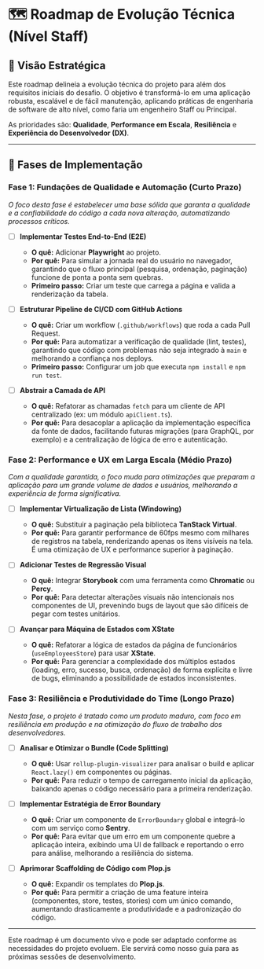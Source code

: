 # 🗺️ Roadmap de Evolução Técnica (Nível Staff)

## 🎯 Visão Estratégica

Este roadmap delineia a evolução técnica do projeto para além dos requisitos iniciais do desafio. O objetivo é transformá-lo em uma aplicação robusta, escalável e de fácil manutenção, aplicando práticas de engenharia de software de alto nível, como faria um engenheiro Staff ou Principal.

As prioridades são: **Qualidade**, **Performance em Escala**, **Resiliência** e **Experiência do Desenvolvedor (DX)**.

---

## 🚀 Fases de Implementação

### Fase 1: Fundações de Qualidade e Automação (Curto Prazo)

*O foco desta fase é estabelecer uma base sólida que garanta a qualidade e a confiabilidade do código a cada nova alteração, automatizando processos críticos.*

-   [ ] **Implementar Testes End-to-End (E2E)**
    -   **O quê:** Adicionar **Playwright** ao projeto.
    -   **Por quê:** Para simular a jornada real do usuário no navegador, garantindo que o fluxo principal (pesquisa, ordenação, paginação) funcione de ponta a ponta sem quebras.
    -   **Primeiro passo:** Criar um teste que carrega a página e valida a renderização da tabela.

-   [ ] **Estruturar Pipeline de CI/CD com GitHub Actions**
    -   **O quê:** Criar um workflow (`.github/workflows`) que roda a cada Pull Request.
    -   **Por quê:** Para automatizar a verificação de qualidade (lint, testes), garantindo que código com problemas não seja integrado à `main` e melhorando a confiança nos deploys.
    -   **Primeiro passo:** Configurar um job que executa `npm install` e `npm run test`.

-   [ ] **Abstrair a Camada de API**
    -   **O quê:** Refatorar as chamadas `fetch` para um cliente de API centralizado (ex: um módulo `apiClient.ts`).
    -   **Por quê:** Para desacoplar a aplicação da implementação específica da fonte de dados, facilitando futuras migrações (para GraphQL, por exemplo) e a centralização de lógica de erro e autenticação.

### Fase 2: Performance e UX em Larga Escala (Médio Prazo)

*Com a qualidade garantida, o foco muda para otimizações que preparam a aplicação para um grande volume de dados e usuários, melhorando a experiência de forma significativa.*

-   [ ] **Implementar Virtualização de Lista (Windowing)**
    -   **O quê:** Substituir a paginação pela biblioteca **TanStack Virtual**.
    -   **Por quê:** Para garantir performance de 60fps mesmo com milhares de registros na tabela, renderizando apenas os itens visíveis na tela. É uma otimização de UX e performance superior à paginação.

-   [ ] **Adicionar Testes de Regressão Visual**
    -   **O quê:** Integrar **Storybook** com uma ferramenta como **Chromatic** ou **Percy**.
    -   **Por quê:** Para detectar alterações visuais não intencionais nos componentes de UI, prevenindo bugs de layout que são difíceis de pegar com testes unitários.

-   [ ] **Avançar para Máquina de Estados com XState**
    -   **O quê:** Refatorar a lógica de estados da página de funcionários (`useEmployeesStore`) para usar **XState**.
    -   **Por quê:** Para gerenciar a complexidade dos múltiplos estados (loading, erro, sucesso, busca, ordenação) de forma explícita e livre de bugs, eliminando a possibilidade de estados inconsistentes.

### Fase 3: Resiliência e Produtividade do Time (Longo Prazo)

*Nesta fase, o projeto é tratado como um produto maduro, com foco em resiliência em produção e na otimização do fluxo de trabalho dos desenvolvedores.*

-   [ ] **Analisar e Otimizar o Bundle (Code Splitting)**
    -   **O quê:** Usar `rollup-plugin-visualizer` para analisar o build e aplicar `React.lazy()` em componentes ou páginas.
    -   **Por quê:** Para reduzir o tempo de carregamento inicial da aplicação, baixando apenas o código necessário para a primeira renderização.

-   [ ] **Implementar Estratégia de Error Boundary**
    -   **O quê:** Criar um componente de `ErrorBoundary` global e integrá-lo com um serviço como **Sentry**.
    -   **Por quê:** Para evitar que um erro em um componente quebre a aplicação inteira, exibindo uma UI de fallback e reportando o erro para análise, melhorando a resiliência do sistema.

-   [ ] **Aprimorar Scaffolding de Código com Plop.js**
    -   **O quê:** Expandir os templates do **Plop.js**.
    -   **Por quê:** Para permitir a criação de uma feature inteira (componentes, store, testes, stories) com um único comando, aumentando drasticamente a produtividade e a padronização do código.

---

Este roadmap é um documento vivo e pode ser adaptado conforme as necessidades do projeto evoluem. Ele servirá como nosso guia para as próximas sessões de desenvolvimento.
